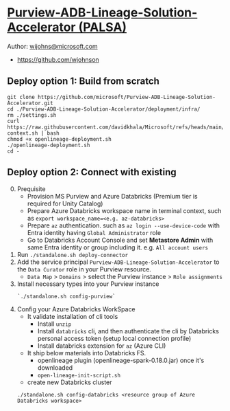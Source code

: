 # [Purview-ADB-Lineage-Solution-Accelerator (PALSA)](https://github.com/microsoft/Purview-ADB-Lineage-Solution-Accelerator)

Author: wijohns@microsoft.com
- https://github.com/wjohnson

## Deploy option 1: Build from scratch
```
git clone https://github.com/microsoft/Purview-ADB-Lineage-Solution-Accelerator.git
cd ./Purview-ADB-Lineage-Solution-Accelerator/deployment/infra/
rm ./settings.sh
curl https://raw.githubusercontent.com/davidkhala/Microsoft/refs/heads/main/purview/lineage/palsa/demo-context.sh | bash
chmod +x openlineage-deployment.sh
./openlineage-deployment.sh
cd -
```

## Deploy option 2: Connect with existing
0. Prequisite
    - Provision MS Purview and Azure Databricks (Premium tier is required for Unity Catalog)
    - Prepare Azure Databricks workspace name in terminal context, such as `export workspace_name=<e.g. az-databricks>`
    - Prepare `az` authentication. such as `az login --use-device-code` with Entra identity having `Global Administrator` role
    - Go to Databricks Account Console and set **Metastore Admin** with same Entra identity or group including it. e.g. `All account users`
1. Run `./standalone.sh deploy-connector`
2. Add the service principal `Purview-ADB-Lineage-Solution-Accelerator` to the `Data Curator` role in your Purview resource.
    - `Data Map` > `Domains` > select the Purview instance > `Role assignments`
3. Install necessary types into your Purview instance 
    ```
    `./standalone.sh config-purview`
    ```
4. Config your Azure Databricks WorkSpace
    - It validate installation of cli tools
        - Install `unzip`
        - Install `databricks` cli, and then authenticate the cli by Databricks personal access token (setup local connection profile)
        - Install databricks extension for `az` (Azure CLI)
    - It ship below materials into Databricks FS.
        - openlineage plugin (openlineage-spark-0.18.0.jar) once it's downloaded
        - `open-lineage-init-script.sh`
    - create new Databricks cluster        
    ```
    ./standalone.sh config-databricks <resource group of Azure Databricks workspace>
    ```


